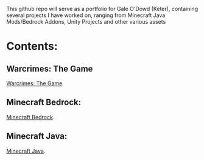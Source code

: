 This github repo will serve as a portfolio for Gale O'Dowd (Keter), containing several projects I have worked on, ranging from Minecraft Java Mods/Bedrock Addons, Unity Projects and other various assets

# Contents:
## Warcrimes: The Game
[Warcrimes: The Game](contents/unity/warcrimes%20builds/info.md).  

## Minecraft Bedrock:
[Minecraft Bedrock](contents/minecraft/bedrock/info.md).  

## Minecraft Java:
[Minecraft Java](contents/minecraft/bedrock/info.md).  

